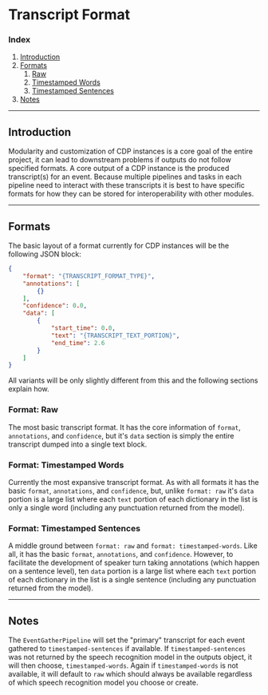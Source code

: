 # Transcript Format
### Index
1. [Introduction](#introduction)
2. [Formats](#formats)
    1. [Raw](#format:-raw)
    2. [Timestamped Words](#format:-timestamped-words)
    3. [Timestamped Sentences](#format:-timestamped-sentences)
3. [Notes](#notes)

---
## Introduction
Modularity and customization of CDP instances is a core goal of the entire project, it can lead to downstream problems
if outputs do not follow specified formats. A core output of a CDP instance is the produced transcript(s) for an event.
Because multiple pipelines and tasks in each pipeline need to interact with these transcripts it is best to have
specific formats for how they can be stored for interoperability with other modules.

---
## Formats
The basic layout of a format currently for CDP instances will be the following JSON block:
```json
{
    "format": "{TRANSCRIPT_FORMAT_TYPE}",
    "annotations": [
        {}
    ],
    "confidence": 0.0,
    "data": [
        {
            "start_time": 0.0,
            "text": "{TRANSCRIPT_TEXT_PORTION}",
            "end_time": 2.6
        }
    ]
}
```

All variants will be only slightly different from this and the following sections explain how.

### Format: Raw
The most basic transcript format. It has the core information of `format`, `annotations`, and `confidence`, but it's
`data` section is simply the entire transcript dumped into a single text block.

### Format: Timestamped Words
Currently the most expansive transcript format. As with all formats it has the basic `format`, `annotations`, and
`confidence`, but, unlike `format: raw` it's `data` portion is a large list where each `text` portion of each
dictionary in the list is only a single word (including any punctuation returned from the model).

### Format: Timestamped Sentences
A middle ground between `format: raw` and `format: timestamped-words`. Like all, it has the basic `format`,
`annotations`, and `confidence`. However, to facilitate the development of speaker turn taking annotations (which
happen on a sentence level), ten `data` portion is a large list where each `text` portion of each dictionary in the list
is a single sentence (including any punctuation returned from the model).

---
## Notes
The `EventGatherPipeline` will set the "primary" transcript for each event gathered to `timestamped-sentences` if
available. If `timestamped-sentences` was not returned by the speech recognition model in the outputs object, it will
then choose, `timestamped-words`. Again if `timestamped-words` is not available, it will default to `raw` which should
always be available regardless of which speech recognition model you choose or create.
